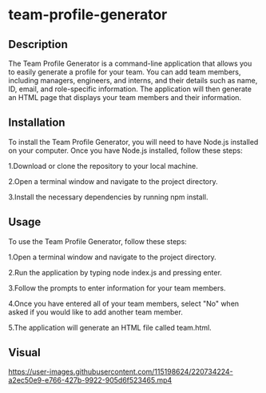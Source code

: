 # team-profile-generator
  ## Description
   The Team Profile Generator is a command-line application that allows you to easily generate a profile for your team. You can add team members, including managers, engineers, and interns, and their details such as name, ID, email, and role-specific information. The application will then generate an HTML page that displays your team members and their information.

  ## Installation
  To install the Team Profile Generator, you will need to have Node.js installed on your computer. Once you have Node.js installed, follow these steps:

1.Download or clone the repository to your local machine.

2.Open a terminal window and navigate to the project directory.

3.Install the necessary dependencies by running npm install.

  ## Usage
  To use the Team Profile Generator, follow these steps:

1.Open a terminal window and navigate to the project directory.

2.Run the application by typing node index.js and pressing enter.

3.Follow the prompts to enter information for your team members.

4.Once you have entered all of your team members, select "No" when asked if you would like to add another team member.

5.The application will generate an HTML file called team.html.

  ## Visual
  https://user-images.githubusercontent.com/115198624/220734224-a2ec50e9-e766-427b-9922-905d6f523465.mp4

